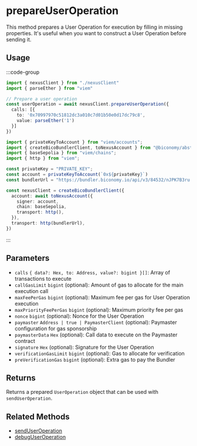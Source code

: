 # prepareUserOperation

This method prepares a User Operation for execution by filling in missing properties. It's useful when you want to construct a User Operation before sending it.

## Usage

:::code-group

```typescript [example.ts]
import { nexusClient } from "./nexusClient"
import { parseEther } from "viem"

// Prepare a user operation
const userOperation = await nexusClient.prepareUserOperation({
  calls: [{
    to: '0x70997970c51812dc3a010c7d01b50e0d17dc79c8',
    value: parseEther('1')
  }]
})
```

```typescript [nexusClient.ts]
import { privateKeyToAccount } from "viem/accounts";
import { createBicoBundlerClient, toNexusAccount } from "@biconomy/abstractjs";
import { baseSepolia } from "viem/chains"; 
import { http } from "viem"; 

const privateKey = "PRIVATE_KEY";
const account = privateKeyToAccount(`0x${privateKey}`)
const bundlerUrl = "https://bundler.biconomy.io/api/v3/84532/nJPK7B3ru.dd7f7861-190d-41bd-af80-6877f74b8f44"; 

const nexusClient = createBicoBundlerClient({
  account: await toNexusAccount({ 
    signer: account, 
    chain: baseSepolia,
    transport: http(),
  }),
  transport: http(bundlerUrl),
})
```

:::

## Parameters

- `calls` `{ data?: Hex, to: Address, value?: bigint }[]`: Array of transactions to execute
- `callGasLimit` `bigint` (optional): Amount of gas to allocate for the main execution call
- `maxFeePerGas` `bigint` (optional): Maximum fee per gas for User Operation execution
- `maxPriorityFeePerGas` `bigint` (optional): Maximum priority fee per gas
- `nonce` `bigint` (optional): Nonce for the User Operation
- `paymaster` `Address | true | PaymasterClient` (optional): Paymaster configuration for gas sponsorship
- `paymasterData` `Hex` (optional): Call data to execute on the Paymaster contract
- `signature` `Hex` (optional): Signature for the User Operation
- `verificationGasLimit` `bigint` (optional): Gas to allocate for verification
- `preVerificationGas` `bigint` (optional): Extra gas to pay the Bundler

## Returns

Returns a prepared `UserOperation` object that can be used with `sendUserOperation`.

## Related Methods

- [sendUserOperation](/sdk-reference/bundler-client/methods/sendUserOperation)
- [debugUserOperation](/sdk-reference/bundler-client/methods/debugUserOperation) 